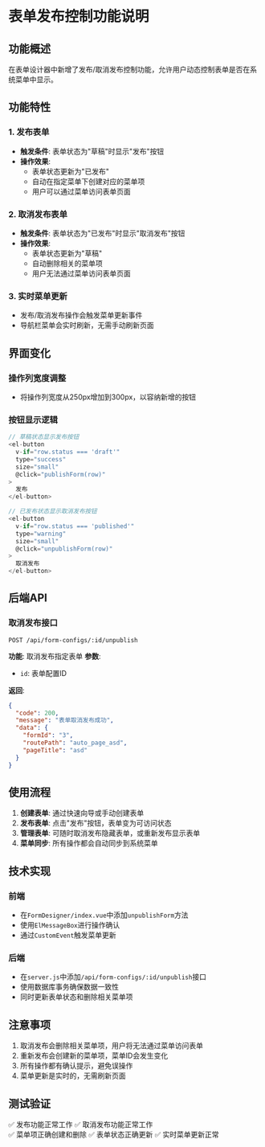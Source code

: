 # 表单发布控制功能说明

## 功能概述

在表单设计器中新增了发布/取消发布控制功能，允许用户动态控制表单是否在系统菜单中显示。

## 功能特性

### 1. 发布表单
- **触发条件**: 表单状态为"草稿"时显示"发布"按钮
- **操作效果**: 
  - 表单状态更新为"已发布"
  - 自动在指定菜单下创建对应的菜单项
  - 用户可以通过菜单访问表单页面

### 2. 取消发布表单
- **触发条件**: 表单状态为"已发布"时显示"取消发布"按钮
- **操作效果**:
  - 表单状态更新为"草稿"
  - 自动删除相关的菜单项
  - 用户无法通过菜单访问表单页面

### 3. 实时菜单更新
- 发布/取消发布操作会触发菜单更新事件
- 导航栏菜单会实时刷新，无需手动刷新页面

## 界面变化

### 操作列宽度调整
- 将操作列宽度从250px增加到300px，以容纳新增的按钮

### 按钮显示逻辑
```javascript
// 草稿状态显示发布按钮
<el-button 
  v-if="row.status === 'draft'" 
  type="success" 
  size="small" 
  @click="publishForm(row)"
>
  发布
</el-button>

// 已发布状态显示取消发布按钮
<el-button 
  v-if="row.status === 'published'" 
  type="warning" 
  size="small" 
  @click="unpublishForm(row)"
>
  取消发布
</el-button>
```

## 后端API

### 取消发布接口
```
POST /api/form-configs/:id/unpublish
```

**功能**: 取消发布指定表单
**参数**: 
- `id`: 表单配置ID

**返回**: 
```json
{
  "code": 200,
  "message": "表单取消发布成功",
  "data": {
    "formId": "3",
    "routePath": "auto_page_asd", 
    "pageTitle": "asd"
  }
}
```

## 使用流程

1. **创建表单**: 通过快速向导或手动创建表单
2. **发布表单**: 点击"发布"按钮，表单变为可访问状态
3. **管理表单**: 可随时取消发布隐藏表单，或重新发布显示表单
4. **菜单同步**: 所有操作都会自动同步到系统菜单

## 技术实现

### 前端
- 在`FormDesigner/index.vue`中添加`unpublishForm`方法
- 使用`ElMessageBox`进行操作确认
- 通过`CustomEvent`触发菜单更新

### 后端
- 在`server.js`中添加`/api/form-configs/:id/unpublish`接口
- 使用数据库事务确保数据一致性
- 同时更新表单状态和删除相关菜单项

## 注意事项

1. 取消发布会删除相关菜单项，用户将无法通过菜单访问表单
2. 重新发布会创建新的菜单项，菜单ID会发生变化
3. 所有操作都有确认提示，避免误操作
4. 菜单更新是实时的，无需刷新页面

## 测试验证

✅ 发布功能正常工作
✅ 取消发布功能正常工作  
✅ 菜单项正确创建和删除
✅ 表单状态正确更新
✅ 实时菜单更新正常 